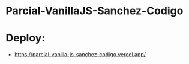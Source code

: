 # Parcial-VanillaJS-Sanchez-Codigo

# Deploy: 
- https://parcial-vanilla-js-sanchez-codigo.vercel.app/